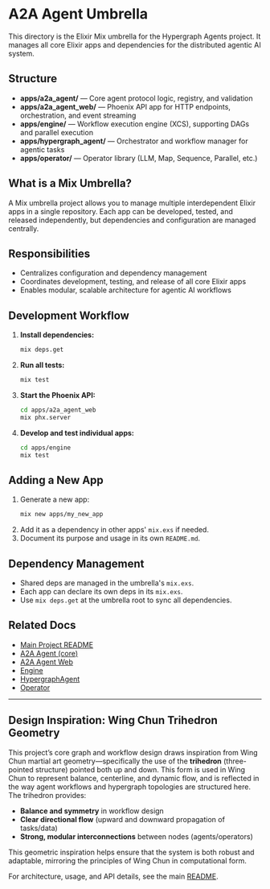 # A2A Agent Umbrella

This directory is the Elixir Mix umbrella for the Hypergraph Agents project. It manages all core Elixir apps and dependencies for the distributed agentic AI system.

## Structure

- **apps/a2a_agent/** — Core agent protocol logic, registry, and validation
- **apps/a2a_agent_web/** — Phoenix API app for HTTP endpoints, orchestration, and event streaming
- **apps/engine/** — Workflow execution engine (XCS), supporting DAGs and parallel execution
- **apps/hypergraph_agent/** — Orchestrator and workflow manager for agentic tasks
- **apps/operator/** — Operator library (LLM, Map, Sequence, Parallel, etc.)

## What is a Mix Umbrella?
A Mix umbrella project allows you to manage multiple interdependent Elixir apps in a single repository. Each app can be developed, tested, and released independently, but dependencies and configuration are managed centrally.

## Responsibilities
- Centralizes configuration and dependency management
- Coordinates development, testing, and release of all core Elixir apps
- Enables modular, scalable architecture for agentic AI workflows

## Development Workflow
1. **Install dependencies:**
   ```sh
   mix deps.get
   ```
2. **Run all tests:**
   ```sh
   mix test
   ```
3. **Start the Phoenix API:**
   ```sh
   cd apps/a2a_agent_web
   mix phx.server
   ```
4. **Develop and test individual apps:**
   ```sh
   cd apps/engine
   mix test
   ```

## Adding a New App
1. Generate a new app:
   ```sh
   mix new apps/my_new_app
   ```
2. Add it as a dependency in other apps' `mix.exs` if needed.
3. Document its purpose and usage in its own `README.md`.

## Dependency Management
- Shared deps are managed in the umbrella's `mix.exs`.
- Each app can declare its own deps in its `mix.exs`.
- Use `mix deps.get` at the umbrella root to sync all dependencies.

## Related Docs
- [Main Project README](../README.md)
- [A2A Agent (core)](apps/a2a_agent/README.md)
- [A2A Agent Web](apps/a2a_agent_web/README.md)
- [Engine](apps/engine/README.md)
- [HypergraphAgent](apps/hypergraph_agent/README.md)
- [Operator](apps/operator/README.md)

---

## Design Inspiration: Wing Chun Trihedron Geometry

This project’s core graph and workflow design draws inspiration from Wing Chun martial art geometry—specifically the use of the **trihedron** (three-pointed structure) pointed both up and down. This form is used in Wing Chun to represent balance, centerline, and dynamic flow, and is reflected in the way agent workflows and hypergraph topologies are structured here. The trihedron provides:

- **Balance and symmetry** in workflow design
- **Clear directional flow** (upward and downward propagation of tasks/data)
- **Strong, modular interconnections** between nodes (agents/operators)

This geometric inspiration helps ensure that the system is both robust and adaptable, mirroring the principles of Wing Chun in computational form.

For architecture, usage, and API details, see the main [README](../README.md).
